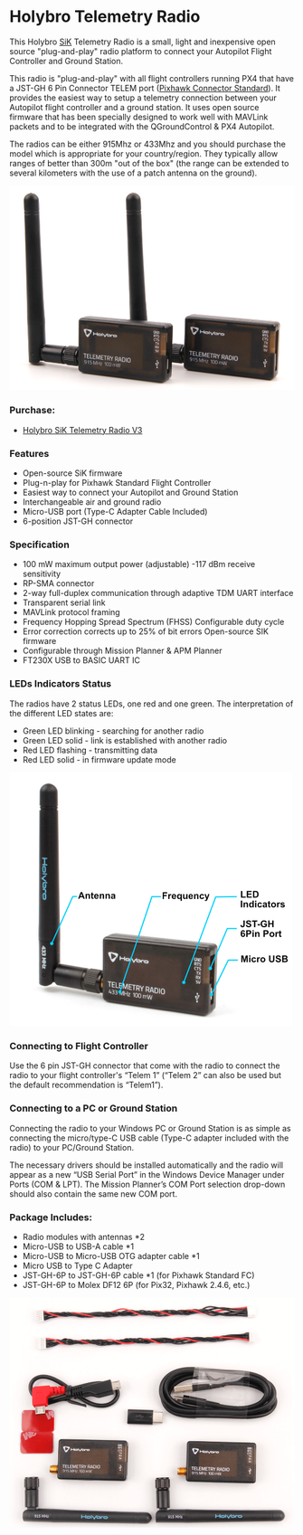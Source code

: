 # Holybro Telemetry Radio

This Holybro [SiK](../telemetry/sik_radio.md) Telemetry Radio is a small, light and inexpensive open source "plug-and-play" radio platform to connect your Autopilot Flight Controller and Ground Station.

This radio is "plug-and-play" with all flight controllers running PX4 that have a JST-GH 6 Pin Connector TELEM port ([Pixhawk Connector Standard](https://github.com/pixhawk/Pixhawk-Standards)). It provides the easiest way to setup a telemetry connection between your Autopilot flight controller and a ground station. It uses open source firmware that has been specially designed to work well with MAVLink packets and to be integrated with the QGroundControl & PX4 Autopilot.

The radios can be either 915Mhz or 433Mhz and you should purchase the model which is appropriate for your country/region. They typically allow ranges of better than 300m "out of the box" (the range can be extended to several kilometers with the use of a patch antenna on the ground).

<img src="../../assets/hardware/telemetry/holybro_sik_radio_v3.png" width="600px" title="Sik Telemetry Radio" />

### Purchase:

* [Holybro SiK Telemetry Radio V3](https://shop.holybro.com/transceiver-telemetry-radio-set-v3_p1103.html?)

### Features

* Open-source SiK firmware
* Plug-n-play for Pixhawk Standard Flight Controller
* Easiest way to connect your Autopilot and Ground Station
* Interchangeable air and ground radio
* Micro-USB port (Type-C Adapter Cable Included)
* 6-position JST-GH connector

### Specification

* 100 mW maximum output power (adjustable) -117 dBm receive sensitivity
* RP-SMA connector
* 2-way full-duplex communication through adaptive TDM UART interface
* Transparent serial link
* MAVLink protocol framing
* Frequency Hopping Spread Spectrum (FHSS) Configurable duty cycle
* Error correction corrects up to 25% of bit errors Open-source SIK firmware
* Configurable through Mission Planner & APM Planner
* FT230X USB to BASIC UART IC

### LEDs Indicators Status

The radios have 2 status LEDs, one red and one green. The interpretation of the different LED states are:

* Green LED blinking - searching for another radio
* Green LED solid - link is established with another radio
* Red LED flashing - transmitting data
* Red LED solid - in firmware update mode

<img src="../../assets/hardware/telemetry/holybro_sik_telemetry_label.jpg" width="500px" title="Pixhawk5x Upright Image" />

### Connecting to Flight Controller

Use the 6 pin JST-GH connector that come with the radio to connect the radio to your flight controller's “Telem 1” (“Telem 2” can also be used but the default recommendation is “Telem1”).

### Connecting to a PC or Ground Station

Connecting the radio to your Windows PC or Ground Station is as simple as connecting the micro/type-C USB cable (Type-C adapter included with the radio) to your PC/Ground Station.

The necessary drivers should be installed automatically and the radio will appear as a new “USB Serial Port” in the Windows Device Manager under Ports (COM & LPT). The Mission Planner’s COM Port selection drop-down should also contain the same new COM port.

### Package Includes:

* Radio modules with antennas *2
* Micro-USB to USB-A cable *1
* Micro-USB to Micro-USB OTG adapter cable *1
* Micro USB to Type C Adapter
* JST-GH-6P to JST-GH-6P cable *1 (for Pixhawk Standard FC)
* JST-GH-6P to Molex DF12 6P (for Pix32, Pixhawk 2.4.6, etc.)

<img src="../../assets/hardware/telemetry/holybro_sik_radio_v3_include.png" width="600px" title="Sik Telemetry Radio" />